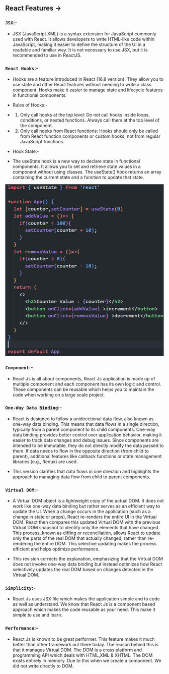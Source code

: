 ## React Features -> 

### `JSX`:-
- JSX (JavaScript XML) is a syntax extension for JavaScript commonly used with React. It allows developers to write HTML-like code within JavaScript, making it easier to define the structure of the UI in a readable and familiar way. It is not necessary to use JSX, but it is recommended to use in ReactJS.

### `React Hooks`:-
- Hooks are a feature introduced in React (16.8 version). They allow you to use state and other React features without needing to write a class component. Hooks make it easier to manage state and lifecycle features in functional components.

- Rules of Hooks:-
- 1. Only call hooks at the top level: Do not call hooks inside loops, conditions, or nested functions. Always call them at the top level of the component.
- 2. Only call hooks from React functions: Hooks should only be called from React function components or custom hooks, not from regular JavaScript functions.

- Hook State:-
- The useState hook is a new way to declare state in functional components. It allows you to set and retrieve state values in a component without using classes. The useState() hook returns an array containing the current state and a function to update that state.

![alt text](image-2.png)

### `Component`:-
- React Js is all about components, React Js application is made up of multiple component and each component has its own logic and control. These components can be reusable which helps you to maintain the code when working on a large scale project.

### `One-Way Data Binding`:- 
- React is designed to follow a unidirectional data flow, also known as one-way data binding. This means that data flows in a single direction, typically from a parent component to its child components. One-way data binding provides better control over application behavior, making it easier to track data changes and debug issues. Since components are intended to be immutable, they do not directly modify the data passed to them. If data needs to flow in the opposite direction (from child to parent), additional features like callback functions or state management libraries (e.g., Redux) are used.

- This version clarifies that data flows in one direction and highlights the approach to managing data flow from child to parent components.

### `Virtual DOM`:- 
- A Virtual DOM object is a lightweight copy of the actual DOM. It does not work like one-way data binding but rather serves as an efficient way to update the UI. When a change occurs in the application (such as a change in state or props), React re-renders the entire UI in the Virtual DOM. React then compares this updated Virtual DOM with the previous Virtual DOM snapshot to identify only the elements that have changed. This process, known as diffing or reconciliation, allows React to update only the parts of the real DOM that actually changed, rather than re-rendering the entire DOM. This selective updating makes the process efficient and helps optimize performance.

- This revision corrects the explanation, emphasizing that the Virtual DOM does not involve one-way data binding but instead optimizes how React selectively updates the real DOM based on changes detected in the Virtual DOM.

### `Simplicity`:- 
- React Js uses JSX file which makes the application simple and to code as well as understand. We know that React Js is a component based approach which makes the code reusable as your need. This make it simple to use and learn.

### `Performance`:-
- React Js is known to be great performer. This feature makes it much better than other framework out there today. The reason behind this is that it manages Virtual DOM. The DOM is a cross platform and programming API which deals with HTML,XML & XHTML. The DOM exists entirely in memory. Due to this when we create a component. We did not write directly to DOM.


